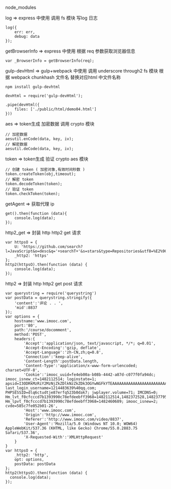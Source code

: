 
node_modules

log => express 中使用 调用 fs 模块 写log 日志

    log({
        err: err,
        debug: data
    });


getBrowserInfo => express 中使用 根据 req 参数获取浏览器信息

    var _BrowserInfo = getBrowserInfo(req);


gulp-devHtml => gulp+webpack 中使用 调用 underscore through2 fs 模块 根据 webpack chunkhash 文件名 替换对应html 中文件名称

    npm install gulp-devhtml

    devHtml = require('gulp-devHtml');

    .pipe(devHtml({
        files: ['./public/html/demo04.html']
    }))

aes => token生成 加密数据 调用 crypto 模块

    // 加密数据
    aesutil.enCode(data, key, iv);
    // 解密数据
    aesutil.deCode(data, key, iv);

token => token生成 验证 crypto aes 模块

    // 创建 token ( 加密对象,有效时间秒数 )
    token.createToken(obj,timeout);
    // 解密 token
    token.decodeToken(token);
    // 验证 token
    token.checkToken(token);

getAgent => 获取代理 ip

    get().then(function (data){
        console.log(data);
    });

http2_get => 封装 http http2 get 请求

    var httpsO = {
        U: 'https://github.com/search?l=JavaScript&o=desc&q='+searchT+'&s=stars&type=Repositories&utf8=%E2%9C%93',
        _http2: 'https'
    };
    http2(httpsO).then(function (data) {
        console.log(data);
    });

http2 => 封装 http http2 get post 请求

    var querystring = require('querystring')
    var postData = querystring.stringify({
        'content':'评论 . . ',
        'mid':8837
    });
    var options = {
        hostname:'www.imooc.com',
        port:'80',
        path:'/course/docomment',
        method:'POST',
        headers:{
            'Accept':'application/json, text/javascript, */*; q=0.01',
            'Accept-Encoding':'gzip, deflate',
            'Accept-Language':'zh-CN,zh;q=0.8',
            'Connection':'keep-alive',
            'Content-Length':postData.length,
            'Content-Type':'application/x-www-form-urlencoded; charset=UTF-8',
            'Cookie':'imooc_uuid=fe4eb00a-b08b-4442-a87d-c077f0fa94dc; imooc_isnew_ct=1482112514; loginstate=1; apsid=I3ODRkMzRiY2MzNjZkZDlkNzZkZDk3OGYwNGFkYTEAAAAAAAAAAAAAAAAAAAAAAAAAAAAAAAAAAAAAAAAAAAAAAAAAAAAAAAAAAAAAAAAAAAAAAAAAAAAAAAAAAAAAMTAyNjA1OAAAAAAAAAAAAAAAAAAAAAAAAAAAAAAAAAAxMjE0NDgzNjM5QHFxLmNvbQAAAAAAAAAAAAAAAAAAADhjOTM3MTEyMTVkZDJkODBiZGQ5MGZhYjUxZDk2YTNkADZbWAA2W1g%3DYj; last_login_username=1214483639%40qq.com; PHPSESSID=dlq6ctudtje87erfq523b0dak7; jwplayer.volume=71; IMCDNS=0; Hm_lvt_f0cfcccd7b1393990c78efdeebff3968=1482112514,1482372528,1482377953,1482457056; Hm_lpvt_f0cfcccd7b1393990c78efdeebff3968=1482460689; imooc_isnew=2; cvde=585c7fe052b01-26',
            'Host':'www.imooc.com',
            'Origin':'http://www.imooc.com',
            'Referer':'http://www.imooc.com/video/8837',
            'User-Agent':'Mozilla/5.0 (Windows NT 10.0; WOW64) AppleWebKit/537.36 (KHTML, like Gecko) Chrome/55.0.2883.75 Safari/537.36',
            'X-Requested-With':'XMLHttpRequest'
        }
    }
    var httpsO = {
        _http2: 'http',
        opt: options,
        postData: postData
    };
    http2(httpsO).then(function (data) {
      console.log(data);
    });


